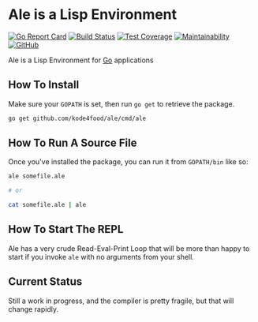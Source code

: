 # Ale is a Lisp Environment

[![Go Report Card](https://goreportcard.com/badge/github.com/kode4food/ale)](https://goreportcard.com/report/github.com/kode4food/ale) [![Build Status](https://travis-ci.com/kode4food/ale.svg?branch=master)](https://travis-ci.com/kode4food/ale) [![Test Coverage](https://api.codeclimate.com/v1/badges/bcf86d6aa52ebaaed63f/test_coverage)](https://codeclimate.com/github/kode4food/ale/test_coverage) [![Maintainability](https://api.codeclimate.com/v1/badges/bcf86d6aa52ebaaed63f/maintainability)](https://codeclimate.com/github/kode4food/ale/maintainability) [![GitHub](https://img.shields.io/github/license/kode4food/ale)](https://github.com/kode4food/ale/blob/master/LICENSE.md)

Ale is a Lisp Environment for [Go](https://golang.org/) applications

## How To Install

Make sure your `GOPATH` is set, then run `go get` to retrieve the package.

```bash
go get github.com/kode4food/ale/cmd/ale
```

## How To Run A Source File

Once you've installed the package, you can run it from `GOPATH/bin` like so:

```bash
ale somefile.ale

# or

cat somefile.ale | ale
```

## How To Start The REPL

Ale has a very crude Read-Eval-Print Loop that will be more than happy
to start if you invoke `ale` with no arguments from your shell.

## Current Status

Still a work in progress, and the compiler is pretty fragile, but that will
change rapidly.
